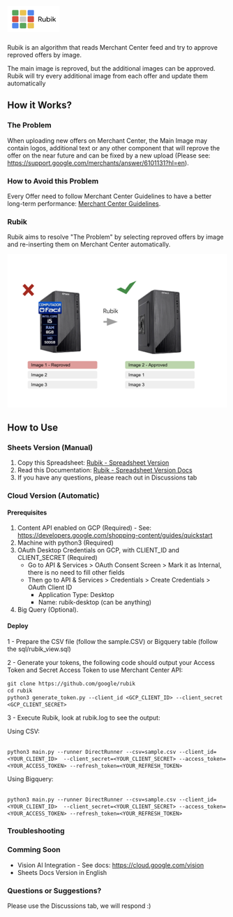# <img src="https://github.com/google/rubik/blob/adding_sheet/images/rubik_logo.png?raw=true" width="120" height="60">

Rubik is an algorithm that reads Merchant Center feed and try to approve reproved offers by image.

The main image is reproved, but the additional images can be approved. Rubik will try every additional image from each offer and update them automatically

## How it Works?

### The Problem

When uploading new offers on Merchant Center, the Main Image may contain logos, additional text or any other component that will reprove the offer on the near future and can be fixed by a new upload (Please see: https://support.google.com/merchants/answer/6101131?hl=en).

### How to Avoid this Problem

Every Offer need to follow Merchant Center Guidelines to have a better long-term performance: [Merchant Center Guidelines](https://support.google.com/merchants/answer/6324350?hl=en#:~:text=We%20recommend%20images%20of%20at%20least%20800%20x%20800%20pixels.&text=Frame%20your%20product%20in%20the,%25%2C%20of%20the%20full%20image).

### Rubik

Rubik aims to resolve "The Problem" by selecting reproved offers by image and re-inserting them on Merchant Center automatically. 

![Rubik Example](images/rubik_2.png?raw=true "Rubik Example")

## How to Use

### Sheets Version (Manual)

1. Copy this Spreadsheet: [Rubik - Spreadsheet Version](https://docs.google.com/spreadsheets/d/1V9Sim1E6waqWJaqppjDDuhgfYQqUKTXkcF-zGQXOBIA/copy?usp=sharing)
2. Read this Documentation: [Rubik - Spreadsheet Version Docs](https://docs.google.com/document/d/1q7rgzG88ZS9-SKSItI4H1DPsXmmNDDfr1V_VaQNEpZ8/copy)
3. If you have any questions, please reach out in Discussions tab

### Cloud Version (Automatic)

#### Prerequisites

 1. Content API enabled on GCP (Required) - See: https://developers.google.com/shopping-content/guides/quickstart
 2. Machine with python3 (Required)
 3. OAuth Desktop Credentials on GCP, with CLIENT_ID and CLIENT_SECRET (Required)
    - Go to API & Services > OAuth Consent Screen > Mark it as Internal, there is no need to fill other fields
    - Then go to API & Services > Credentials > Create Credentials > OAuth Client ID
        - Application Type: Desktop
        - Name: rubik-desktop (can be anything)
 4. Big Query (Optional).

#### Deploy

1 - Prepare the CSV file (follow the sample.CSV) or Bigquery table (follow the sql/rubik_view.sql)

2 - Generate your tokens, the following code should output your Access Token and Secret Access Token to use Merchant Center API:

``` shell
git clone https://github.com/google/rubik
cd rubik
python3 generate_token.py --client_id <GCP_CLIENT_ID> --client_secret <GCP_CLIENT_SECRET>
```

3 - Execute Rubik, look at rubik.log to see the output:

Using CSV:

``` python3

python3 main.py --runner DirectRunner --csv=sample.csv --client_id=<YOUR_CLIENT_ID>  --client_secret=<YOUR_CLIENT_SECRET> --access_token=<YOUR_ACCESS_TOKEN> --refresh_token=<YOUR_REFRESH_TOKEN>

```
Using Bigquery:

``` python3

python3 main.py --runner DirectRunner --csv=sample.csv --client_id=<YOUR_CLIENT_ID>  --client_secret=<YOUR_CLIENT_SECRET> --access_token=<YOUR_ACCESS_TOKEN> --refresh_token=<YOUR_REFRESH_TOKEN>

```

### Troubleshooting

### Comming Soon

- Vision AI Integration - See docs: https://cloud.google.com/vision
- Sheets Docs Version in English

### Questions or Suggestions?

Please use the Discussions tab, we will respond :)


